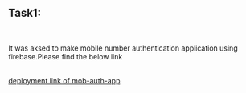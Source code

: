 <h2>Task1:</h2><br>
<p>It was aksed to make mobile number authentication application using firebase.Please find the below link</p><br>
<a href="https://mern-projects-three.vercel.app/">deployment link of mob-auth-app</a>

